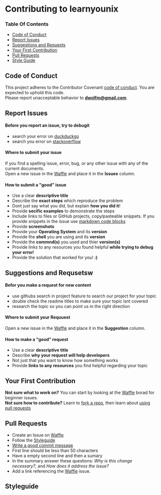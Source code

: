 Contributing to learnyounix
=================================

### Table Of Contents
* [Code of Conduct](#code-of-conduct)  
* [Report Issues](#report-issues)  
* [Suggestions and Requests](#suggestions-and-requset)  
* [Your First Contribution](#your-first-contribution)  
* [Pull Requests](#pull-requests)
* [Style Guide](#style-guide)  

## Code of Conduct
This project adheres to the Contributor Covenant [code of conduct](CONDUCT.md). You are expected to uphold this code.  
Please report unacceptable behavior to **dwolfm@gmail.com**.

## Report Issues
#### Before you report an issue, try to debugit
* search your error on [duckduckgo](https://duckduckgo.com)  
* search you error on [stackoverflow](http://stackoverflow.com/)  

#### Where to submit your issue
If you find a spelling issue, error, bug, or any other issue with any of the current documents.  
Open a new issue in the [Waffle](http://waffle.io/slugbyte/learnyounix) and place it in the **Issues** column.  

#### How to submit a "good" issue
* Use a clear **descriptive title**
* Describe the **exact steps** which reproduce the problem
 * Dont just say what you did, but explain **how you did it**! 
* Provide **secific examples** to demonstrate the steps
 *  Include links to files or GitHub projects, copy/pasteable snippets. If you provide snippets in the issue use [markdown code blocks](https://help.github.com/articles/basic-writing-and-formatting-syntax/#quoting-code)
* Provide **screenshots**
* Provide your **Operating System** and its **version**
* Provide the **shell** you are using and its **version**
* Provide the **commnd(s)** you used and thier **version(s)**
* Provide links to any resources you found helpful **while trying to debug your error**!
 * Provide the solution that worked for you! **:)**
 
## Suggestions and Requsetsw
#### Befor you make a request for new content
* use githubs search in project feature to search our project for your topic
* double check the readme titles to make sure your topic isnt covered
* research the topic so you can point us in the right direction

#### Where to submit your Requuest
Open a new issue in the [Waffle](http://waffle.io/slugbyte/learnyounix) and place it in the **Suggestion** column.

#### How to make a "good" request
* Use a clear **descriptive title**
* Describe **why your request will help developers**
 * Not just that you want to know how something works 
* Provide **links to any resources** you find helpful regarding your topic

## Your First Contribution
**Not sure what to work on?** You can start by looking at the [Waffle](http://waffle.io/slugbyte/learnyounix) borad for beginner issues.  
**Not sure how to contribute?** Learn to [fork a repo](https://help.github.com/articles/fork-a-repo/), then learn about [using pull requests](https://help.github.com/articles/using-pull-requests/)

## Pull Requests
 * Create an Issue on [Waffle](http://waffle.io/slugbyte/learnyounix)
 * Follow the [Styleguide](STYLEGUIDE.md)
 * [Write a good commit message](http://chris.beams.io/posts/git-commit/)
  * First line should be less than 50 characters
  * Have a empty second line and then a sumary
  * In the summary answer these questions: _Why is this change necessary?_, and _How does it address the issue?_ 
  * Add a link referencing the [Waffle](http://waffle.io/slugbyte/learnyounix) issue.

## Styleguide
